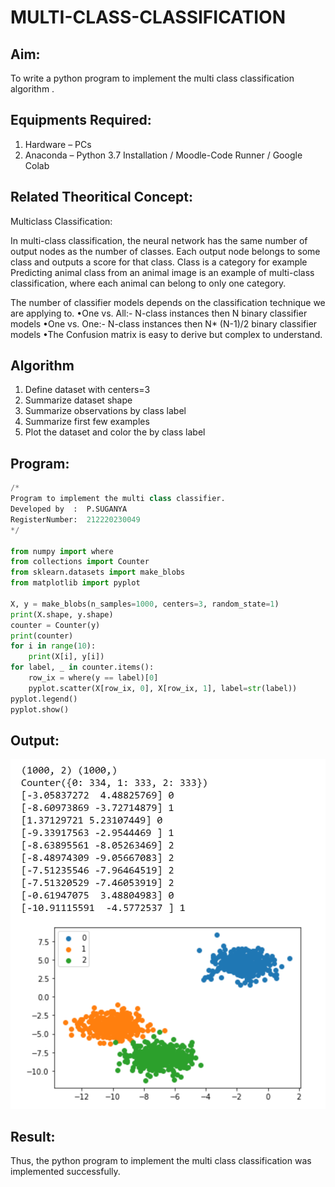 # MULTI-CLASS-CLASSIFICATION
## Aim:
To write a python program to implement the multi class classification algorithm .

## Equipments Required:
1. Hardware – PCs
2. Anaconda – Python 3.7 Installation / Moodle-Code Runner / Google Colab

## Related Theoritical Concept:

Multiclass Classification:

In multi-class classification, the neural network has the same number of output nodes as the number of classes. Each output node belongs to some class and outputs a score for that class. Class is a category for example Predicting animal class from an animal image is an example of multi-class classification, where each animal can belong to only one category.

The number of classifier models depends on the classification technique we are applying to. •One vs. All:- N-class instances then N binary classifier models •One vs. One:- N-class instances then N* (N-1)/2 binary classifier models •The Confusion matrix is easy to derive but complex to understand.


## Algorithm

1. Define dataset with centers=3 
2. Summarize dataset shape 
3. Summarize observations by class label 
4. Summarize first few examples 
5. Plot the dataset and color the by class label


## Program:
```python
/*
Program to implement the multi class classifier.
Developed by  :  P.SUGANYA
RegisterNumber:  212220230049
*/

from numpy import where
from collections import Counter
from sklearn.datasets import make_blobs
from matplotlib import pyplot

X, y = make_blobs(n_samples=1000, centers=3, random_state=1)
print(X.shape, y.shape)
counter = Counter(y)
print(counter)
for i in range(10):
    print(X[i], y[i])
for label, _ in counter.items():
    row_ix = where(y == label)[0]
    pyplot.scatter(X[row_ix, 0], X[row_ix, 1], label=str(label))
pyplot.legend()
pyplot.show()

```

## Output:
![output](./static/img/expO3NN.PNG)


## Result:
Thus, the python program to implement the multi class classification was implemented successfully.
